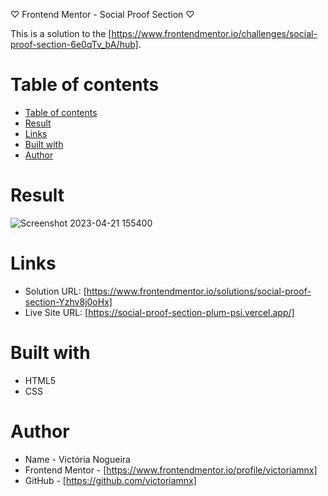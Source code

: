 ♡ Frontend Mentor - Social Proof Section ♡

This is a solution to the [https://www.frontendmentor.io/challenges/social-proof-section-6e0qTv_bA/hub].

# Table of contents

- [Table of contents](#table-of-contents)
- [Result](#result)
- [Links](#links)
- [Built with](#built-with)
- [Author](#author)

# Result

![Screenshot 2023-04-21 155400](https://user-images.githubusercontent.com/96449803/233713918-463e6a23-30f5-4750-99d2-288cceac20d5.png)

# Links

- Solution URL: [https://www.frontendmentor.io/solutions/social-proof-section-Yzhv8j0oHx]
- Live Site URL: [https://social-proof-section-plum-psi.vercel.app/]

# Built with

- HTML5
- CSS

# Author

- Name - Victória Nogueira
- Frontend Mentor - [https://www.frontendmentor.io/profile/victoriamnx]
- GitHub - [https://github.com/victoriamnx]
